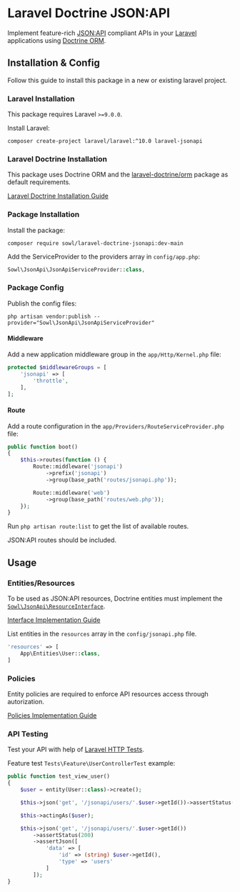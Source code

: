 # Laravel Doctrine JSON:API
Implement feature-rich [JSON:API](https://jsonapi.org/) compliant APIs
in your [Laravel](https://laravel.com/) applications using [Doctrine ORM](https://www.doctrine-project.org/).

## Installation & Config
Follow this guide to install this package in a new or existing laravel project.

### Laravel Installation
This package requires Laravel `>=9.0.0`.

Install Laravel:
```shell
composer create-project laravel/laravel:^10.0 laravel-jsonapi
```

### Laravel Doctrine Installation
This package uses Doctrine ORM and the
[laravel-doctrine/orm](https://packagist.org/packages/laravel-doctrine/orm#1.8.x-dev) package
as default requirements.

[Laravel Doctrine Installation Guide](./LaravelDoctrine.md)

### Package Installation
Install the package:
```shell
composer require sowl/laravel-doctrine-jsonapi:dev-main
```

Add the ServiceProvider to the providers array in `config/app.php`:
```PHP
Sowl\JsonApi\JsonApiServiceProvider::class,
```

### Package Config
Publish the config files:
```shell
php artisan vendor:publish --provider="Sowl\JsonApi\JsonApiServiceProvider"
```

#### Middleware
Add a new application middleware group in the `app/Http/Kernel.php` file:
```php
protected $middlewareGroups = [
    'jsonapi' => [
        'throttle',
    ],
];
```

#### Route
Add a route configuration in the `app/Providers/RouteServiceProvider.php` file:
```php
public function boot()
{
    $this->routes(function () {
        Route::middleware('jsonapi')
            ->prefix('jsonapi')
            ->group(base_path('routes/jsonapi.php'));

        Route::middleware('web')
            ->group(base_path('routes/web.php'));
    });
}
```

Run `php artisan route:list` to get the list of available routes.

JSON:API routes should be included.

## Usage

### Entities/Resources
To be used as JSON:API resources, Doctrine entities must implement the [`Sowl\JsonApi\ResourceInterface`](/src/ResourceInterface.php).

[Interface Implementation Guide](./ResourceInterface.md)

List entities in the `resources` array in the `config/jsonapi.php` file.

```PHP
'resources' => [
    App\Entities\User::class,
]
```

### Policies
Entity policies are required to enforce API resources access through autorization.

[Policies Implementation Guide](./Policies.md)

### API Testing
Test your API with help of [Laravel HTTP Tests](https://laravel.com/docs/9.x/http-tests).

Feature test `Tests\Feature\UserControllerTest` example:
```php
public function test_view_user()
{
    $user = entity(User::class)->create();

    $this->json('get', '/jsonapi/users/'.$user->getId())->assertStatus(403);

    $this->actingAs($user);

    $this->json('get', '/jsonapi/users/'.$user->getId())
        ->assertStatus(200)
        ->assertJson([
            'data' => [
                'id' => (string) $user->getId(),
                'type' => 'users'
            ]
        ]);
}
```
